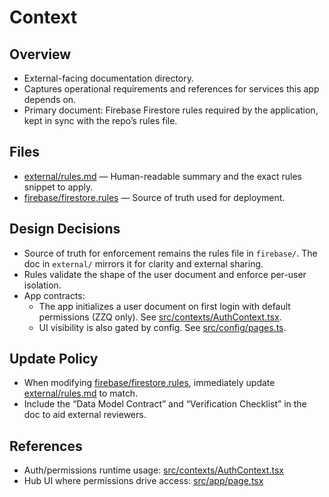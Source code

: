 # Context

## Overview
- External-facing documentation directory.
- Captures operational requirements and references for services this app depends on.
- Primary document: Firebase Firestore rules required by the application, kept in sync with the repo’s rules file.

## Files
- [external/rules.md](external/rules.md) — Human-readable summary and the exact rules snippet to apply.
- [firebase/firestore.rules](firebase/firestore.rules) — Source of truth used for deployment.

## Design Decisions
- Source of truth for enforcement remains the rules file in `firebase/`. The doc in `external/` mirrors it for clarity and external sharing.
- Rules validate the shape of the user document and enforce per-user isolation.
- App contracts:
  - The app initializes a user document on first login with default permissions (ZZQ only). See [src/contexts/AuthContext.tsx](../src/contexts/AuthContext.tsx).
  - UI visibility is also gated by config. See [src/config/pages.ts](../src/config/pages.ts).

## Update Policy
- When modifying [firebase/firestore.rules](../firebase/firestore.rules), immediately update [external/rules.md](external/rules.md) to match.
- Include the “Data Model Contract” and “Verification Checklist” in the doc to aid external reviewers.

## References
- Auth/permissions runtime usage: [src/contexts/AuthContext.tsx](../src/contexts/AuthContext.tsx)
- Hub UI where permissions drive access: [src/app/page.tsx](../src/app/page.tsx)